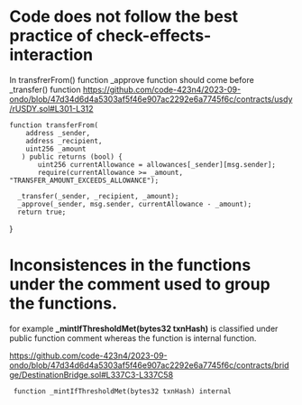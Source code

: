 # Code does not follow the best practice of check-effects-interaction
In transfrerFrom() function _approve function should come before _transfer() function 
https://github.com/code-423n4/2023-09-ondo/blob/47d34d6d4a5303af5f46e907ac2292e6a7745f6c/contracts/usdy/rUSDY.sol#L301-L312

    function transferFrom(
        address _sender,
        address _recipient,
        uint256 _amount
       ) public returns (bool) {
           uint256 currentAllowance = allowances[_sender][msg.sender];
           require(currentAllowance >= _amount, "TRANSFER_AMOUNT_EXCEEDS_ALLOWANCE");

      _transfer(_sender, _recipient, _amount);
      _approve(_sender, msg.sender, currentAllowance - _amount);
      return true;
  }


# Inconsistences in the functions under the comment used to group the functions. 
for example **_mintIfThresholdMet(bytes32 txnHash)** is classified under public function comment whereas the function is internal function.

https://github.com/code-423n4/2023-09-ondo/blob/47d34d6d4a5303af5f46e907ac2292e6a7745f6c/contracts/bridge/DestinationBridge.sol#L337C3-L337C58
  
     function _mintIfThresholdMet(bytes32 txnHash) internal 

